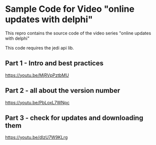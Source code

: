 # Sample Code for Video "online updates with delphi"

This repro contains the source code of the video series "online updates with delphi"

This code requires the jedi api lib.

## Part 1 - Intro and best practices
https://youtu.be/MjRVpPztbMU

## Part 2 - all about the version number
https://youtu.be/PbLoxL7WNpc

## Part 3 - check for updates and downloading them
https://youtu.be/dIzU7W9KLrg
